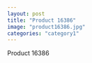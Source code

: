 ```yaml
---
layout: post
title: "Product 16386"
image: "product16386.jpg"
categories: "category1"
---
```

Product 16386
